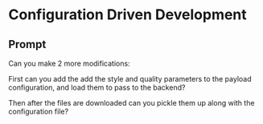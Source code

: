 # Configuration Driven Development

## Prompt

Can you make 2 more modifications:

First can you add the add the style and quality parameters to the payload configuration,
and load them to pass to the backend?

Then after the files are downloaded can you pickle them up along with the
configuration file?
